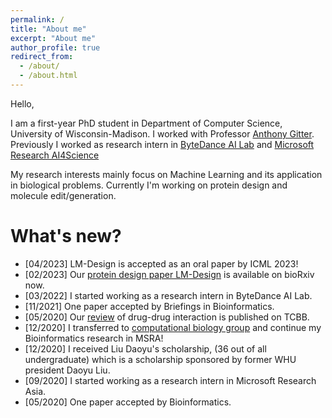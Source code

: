 ```yaml
---
permalink: /
title: "About me"
excerpt: "About me"
author_profile: true
redirect_from: 
  - /about/
  - /about.html
---
```


Hello,

I am a first-year PhD student in Department of Computer Science, University of Wisconsin-Madison. I worked with Professor [Anthony Gitter](https://www.biostat.wisc.edu/~gitter/). Previously I worked as research intern in [ByteDance AI Lab](https://ailab.bytedance.com/) and [Microsoft Research AI4Science](https://www.microsoft.com/en-us/research/lab/microsoft-research-ai4science/)

My research interests mainly focus on Machine Learning and its application in biological problems. Currently I'm working on protein design and molecule edit/generation.



# What's new?
- [04/2023] LM-Design is accepted as an oral paper by ICML 2023!
- [02/2023] Our [protein design paper LM-Design](https://www.biorxiv.org/content/10.1101/2023.02.03.526917v2.abstract) is available on bioRxiv now.
- [03/2022] I started working as a research intern in ByteDance AI Lab.
- [11/2021] One paper accepted by Briefings in Bioinformatics.
- [05/2020] Our [review](https://doi.org/10.1109/TCBB.2021.3081268) of drug-drug interaction is published on TCBB.
- [12/2020] I transferred to [computational biology group](https://www.microsoft.com/en-us/research/group/computational-biology-group/) and continue my Bioinformatics research in MSRA!
- [12/2020] I received Liu Daoyu's scholarship, (36 out of all undergraduate) which is a scholarship sponsored by former WHU president Daoyu Liu.
- [09/2020] I started working as a research intern in Microsoft Research Asia.
- [05/2020] One paper accepted by Bioinformatics.
